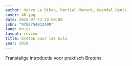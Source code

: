 ```yaml
---
author: Herve Le Bihan, Martial Menard, Gwendal Denis
cover: 46.jpg
date: 2010-07-23 22:00:00
isbn: "9782754012409"
lang: en-us
layout: review
title: breton pour les nuls
year: 2010
---
```


Franstalige introductie voor praktisch Bretons
